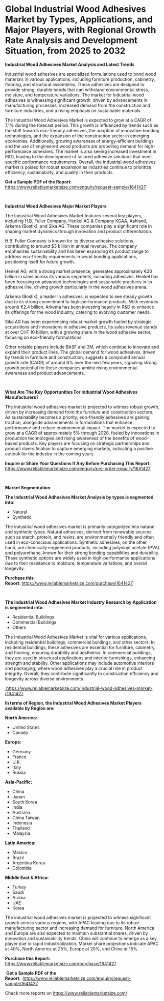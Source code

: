 <p><h1>Global Industrial Wood Adhesives Market by Types, Applications, and Major Players, with Regional Growth Rate Analysis and Development Situation, from 2025 to 2032</h1></p><p><strong>Industrial Wood Adhesives Market Analysis and Latest Trends</strong></p>
<p><p>Industrial wood adhesives are specialized formulations used to bond wood materials in various applications, including furniture production, cabinetry, flooring, and structural assemblies. These adhesives are designed to provide strong, durable bonds that can withstand environmental stress, moisture, and temperature variations. The market for industrial wood adhesives is witnessing significant growth, driven by advancements in manufacturing processes, increased demand from the construction and furniture industries, and a rising emphasis on sustainable materials.</p><p>The Industrial Wood Adhesives Market is expected to grow at a CAGR of 7.1% during the forecast period. This growth is influenced by trends such as the shift towards eco-friendly adhesives, the adoption of innovative bonding technologies, and the expansion of the construction sector in emerging economies. Additionally, growing awareness of energy-efficient buildings and the use of engineered wood products are propelling demand for high-performance adhesives. The market is also seeing increased investment in R&D, leading to the development of tailored adhesive solutions that meet specific performance requirements. Overall, the industrial wood adhesives market is poised for robust expansion as industries continue to prioritize efficiency, sustainability, and quality in their products.</p></p>
<p><strong>Get a Sample PDF of the Report:&nbsp;</strong> <a href="https://www.reliablemarketsize.com/enquiry/request-sample/1641427?utm_campaign=2628&utm_medium=2&utm_source=Github&utm_content=ia&utm_term=02042025&utm_id=industrial-wood-adhesives">https://www.reliablemarketsize.com/enquiry/request-sample/1641427</a></p>
<p>&nbsp;</p>
<p><strong>Industrial Wood Adhesives Major Market Players</strong></p>
<p><p>The Industrial Wood Adhesives Market features several key players, including H.B. Fuller Company, Henkel AG & Company KGAA, Ashland, Arkema (Bostik), and Sika AG. These companies play a significant role in shaping market dynamics through innovation and product differentiation.</p><p>H.B. Fuller Company is known for its diverse adhesive solutions, contributing to around $3 billion in annual revenue. The company emphasizes sustainability and has been expanding its product range to address eco-friendly requirements in wood bonding applications, positioning itself for future growth.</p><p>Henkel AG, with a strong market presence, generates approximately €20 billion in sales across its various segments, including adhesives. Henkel has been focusing on advanced technologies and sustainable practices in its adhesive line, driving growth particularly in the wood adhesives arena.</p><p>Arkema (Bostik), a leader in adhesives, is expected to see steady growth due to its strong commitment to high-performance products. With revenues around €2.4 billion, Arkema has been investing heavily in R&D to enhance its offerings for the wood industry, catering to evolving customer needs.</p><p>Sika AG has been experiencing robust market growth fueled by strategic acquisitions and innovations in adhesive products. Its sales revenue stands at over CHF 10 billion, with a growing share in the wood adhesive sector, focusing on eco-friendly formulations.</p><p>Other notable players include BASF and 3M, which continue to innovate and expand their product lines. The global demand for wood adhesives, driven by trends in furniture and construction, suggests a compound annual growth rate (CAGR) of around 6% over the next few years, signaling strong growth potential for these companies amidst rising environmental awareness and product advancements.</p></p>
<p>&nbsp;</p>
<p><strong>What Are The Key Opportunities For Industrial Wood Adhesives Manufacturers?</strong></p>
<p><p>The industrial wood adhesives market is projected to witness robust growth, driven by increasing demand from the furniture and construction sectors. As sustainability becomes a priority, eco-friendly adhesives are gaining traction, alongside advancements in formulations that enhance performance and reduce environmental impact. The market is expected to grow at a CAGR of approximately 5% through 2028, fueled by innovations in production technologies and rising awareness of the benefits of wood-based products. Key players are focusing on strategic partnerships and product diversification to capture emerging markets, indicating a positive outlook for the industry in the coming years.</p></p>
<p><strong>Inquire or Share Your Questions If Any Before Purchasing This Report:</strong> <a href="https://www.reliablemarketsize.com/enquiry/pre-order-enquiry/1641427?utm_campaign=2628&utm_medium=2&utm_source=Github&utm_content=ia&utm_term=02042025&utm_id=industrial-wood-adhesives">https://www.reliablemarketsize.com/enquiry/pre-order-enquiry/1641427</a></p>
<p>&nbsp;</p>
<p><strong>Market Segmentation</strong></p>
<p><strong>The Industrial Wood Adhesives Market Analysis by types is segmented into:</strong></p>
<p><ul><li>Natural</li><li>Synthetic</li></ul></p>
<p><p>The industrial wood adhesives market is primarily categorized into natural and synthetic types. Natural adhesives, derived from renewable sources such as starch, protein, and resins, are environmentally friendly and often used in eco-conscious applications. Synthetic adhesives, on the other hand, are chemically engineered products, including polyvinyl acetate (PVA) and polyurethane, known for their strong bonding capabilities and durability. These synthetic options are widely used in high-performance applications due to their resistance to moisture, temperature variations, and overall longevity.</p></p>
<p><strong>Purchase this Report:&nbsp;</strong><a href="https://www.reliablemarketsize.com/purchase/1641427?utm_campaign=2628&utm_medium=2&utm_source=Github&utm_content=ia&utm_term=02042025&utm_id=industrial-wood-adhesives">https://www.reliablemarketsize.com/purchase/1641427</a></p>
<p>&nbsp;</p>
<p><strong>The Industrial Wood Adhesives Market Industry Research by Application is segmented into:</strong></p>
<p><ul><li>Residential Buildings</li><li>Commercial Buildings</li><li>Others</li></ul></p>
<p><p>The Industrial Wood Adhesives Market is vital for various applications, including residential buildings, commercial buildings, and other sectors. In residential buildings, these adhesives are essential for furniture, cabinetry, and flooring, ensuring durability and aesthetics. In commercial buildings, they are used in structural applications and interior furnishings, enhancing strength and stability. Other applications may include automotive interiors and packaging, where wood adhesives play a crucial role in product integrity. Overall, they contribute significantly to construction efficiency and longevity across diverse environments.</p></p>
<p><a href="https://www.reliablemarketsize.com/industrial-wood-adhesives-market-r1641427?utm_campaign=2628&utm_medium=2&utm_source=Github&utm_content=ia&utm_term=02042025&utm_id=industrial-wood-adhesives">&nbsp;https://www.reliablemarketsize.com/industrial-wood-adhesives-market-r1641427</a></p>
<p><strong>In terms of Region, the Industrial Wood Adhesives Market Players available by Region are:</strong></p>
<p>
    <p> <strong> North America: </strong>
        <ul>
            <li>United States</li>
            <li>Canada</li>
        </ul>
        </p> 
    <p> <strong> Europe: </strong>
        <ul>
            <li>Germany</li>
            <li>France</li>
            <li>U.K.</li>
            <li>Italy</li>
            <li>Russia</li>
        </ul>
        </p> 
    <p> <strong> Asia-Pacific: </strong>
        <ul>
            <li>China</li>
            <li>Japan</li>
            <li>South Korea</li>
            <li>India</li>
            <li>Australia</li>
            <li>China Taiwan</li>
            <li>Indonesia</li>
            <li>Thailand</li>
            <li>Malaysia</li>
        </ul>
        </p> 
    <p> <strong> Latin America: </strong>
        <ul>
            <li>Mexico</li>
            <li>Brazil</li>
            <li>Argentina Korea</li>
            <li>Colombia</li>
        </ul>
        </p> 
    <p> <strong> Middle East & Africa: </strong>
        <ul>
            <li>Turkey</li>
            <li>Saudi</li>
            <li>Arabia</li>
            <li>UAE</li>
            <li>Korea</li>
        </ul>
    </p>
    </p>
<p><p>The industrial wood adhesives market is projected to witness significant growth across various regions, with APAC leading due to its robust manufacturing sector and increasing demand for furniture. North America and Europe are also expected to maintain substantial shares, driven by innovation and sustainability trends. China will continue to emerge as a key player due to rapid industrialization. Market share projections indicate APAC at 40%, North America at 25%, Europe at 20%, and China at 15%.</p></p>
<p><strong>Purchase this Report: </strong><a href="https://www.reliablemarketsize.com/purchase/1641427?utm_campaign=2628&utm_medium=2&utm_source=Github&utm_content=ia&utm_term=02042025&utm_id=industrial-wood-adhesives">https://www.reliablemarketsize.com/purchase/1641427</a></p>
<p>&nbsp;<strong>Get a Sample PDF of the Report:&nbsp;&nbsp;</strong><a href="https://www.reliablemarketsize.com/enquiry/request-sample/1641427?utm_campaign=2628&utm_medium=2&utm_source=Github&utm_content=ia&utm_term=02042025&utm_id=industrial-wood-adhesives">https://www.reliablemarketsize.com/enquiry/request-sample/1641427</a></p>
<p><strong></strong></p>
<p>Check more reports on <a href="https://www.reliablemarketsize.com/?utm_campaign=2628&utm_medium=2&utm_source=Github&utm_content=ia&utm_term=02042025&utm_id=industrial-wood-adhesives">https://www.reliablemarketsize.com/</a></p>